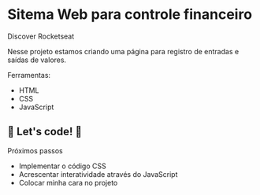 # Sitema Web para controle financeiro

Discover Rocketseat

Nesse projeto estamos criando uma página para registro de entradas e saídas de valores.

Ferramentas: 

- HTML
- CSS
- JavaScript



## 🚀 Let's code! 🚀 

Próximos passos 

- Implementar o código CSS
- Acrescentar interatividade através do JavaScript
- Colocar minha cara no projeto
